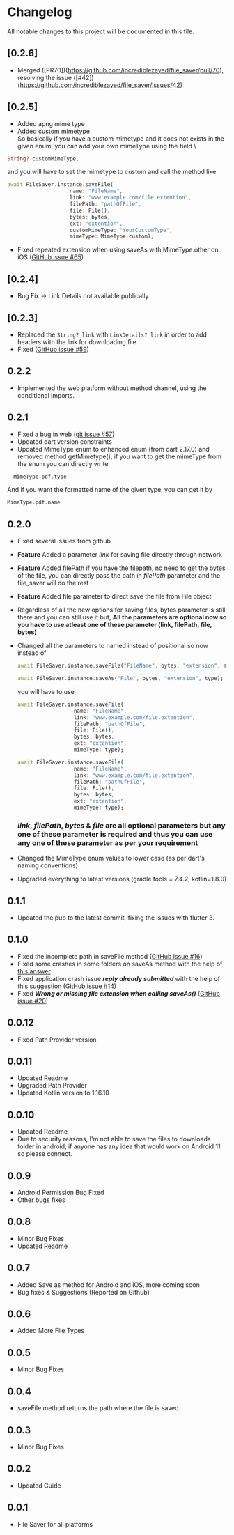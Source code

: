 # Changelog

All notable changes to this project will be documented in this file.

## [0.2.6]
 * Merged ([PR70])(https://github.com/incrediblezayed/file_saver/pull/70), resolving the issue ([#42])(https://github.com/incrediblezayed/file_saver/issues/42)


## [0.2.5]
 * Added apng mime type
 * Added custom mimetype \
  So basically if you have a custom mimetype and it does not exists in the given enum, you can add your own mimeType using the field \
  ```dart
  String? customMimeType,
  ```
  and you will have to set the mimetype to custom and call the method like 
  ```dart
  await FileSaver.instance.saveFile(
                      name: "FileName",
                      link: "www.example.com/file.extention", 
                      filePath: "pathOfFile",
                      file: File(),
                      bytes: bytes,
                      ext: "extention",
                      customMimeType: 'YourCustomType',
                      mimeType: MimeType.custom);
  ```

 * Fixed repeated extension when using saveAs with MimeType.other on iOS ([GitHub issue #65](https://github.com/incrediblezayed/file_saver/issues/65))

## [0.2.4]
 * Bug Fix -> Link Details not available publically

## [0.2.3]
 * Replaced the ```String? link``` with ```LinkDetails? link``` in order to add headers with the link for downloading file
 * Fixed ([GitHub issue #59](https://github.com/incrediblezayed/file_saver/issues/59))

## 0.2.2
 * Implemented the web platform without method channel, using the conditional imports.

## 0.2.1
 * Fixed a bug in web ([git issue #57]("https://github.com/incrediblezayed/file_saver/issues/57))
 * Updated dart version constraints
 * Updated MimeType enum to enhanced enum (from dart 2.17.0) and removed method getMimetype(), if you want to get the mimeType from the enum you can directly write
  ```dart
    MimeType.pdf.type
  ```
  And if you want the formatted name of the given type, you can get it by
  ```dart
  MimeType.pdf.name
```



## 0.2.0
 * Fixed several issues from github
 * **Feature** Added a parameter _link_ for saving file directly through network
 * **Feature** Added filePath if you have the filepath, no need to get the bytes of the file, you can directly pass the path in _filePath_ parameter and the file_saver will do the rest
 * **Feature** Added file parameter to direct save the file from File object
 * Regardless of all the new options for saving files, bytes parameter is still there and you can still use it but, **All the parameters are optional now so you have to use atleast one of these parameter (link, filePath, file, bytes)**
 * Changed all the parameters to named instead of positional so now instead of
    ```dart
    await FileSaver.instance.saveFile("FileName", bytes, "extension", mimeType: mimeType);

    await FileSaver.instance.saveAs("File", bytes, "extension", type);
    ```
    you will have to use

    ```dart
    await FileSaver.instance.saveFile(
                      name: "FileName",
                      link: "www.example.com/file.extention", 
                      filePath: "pathOfFile",
                      file: File(),
                      bytes: bytes,
                      ext: "extention",
                      mimeType: type);

    await FileSaver.instance.saveFile(
                      name: "FileName",
                      link: "www.example.com/file.extention", 
                      filePath: "pathOfFile",
                      file: File(),
                      bytes: bytes,
                      ext: "extention",
                      mimeType: type);
    ```
    ### _link_, _filePath_, _bytes_ & _file_ are all optional parameters but any one of these parameter is required and thus you can use any one of these parameter as per your requirement

* Changed the MimeType enum values to lower case (as per dart's naming conventions)
* Upgraded everything to latest versions (gradle tools = 7.4.2, kotlin=1.8.0)


## 0.1.1
 * Updated the pub to the latest commit, fixing the issues with flutter 3.

## 0.1.0
 * Fixed the incomplete path in saveFile method ([GitHub issue #16](https://github.com/incrediblezayed/file_saver/issues/16))
 * Fixed some crashes in some folders on saveAs method with the help of [this answer](https://stackoverflow.com/a/60642994/10787445)
 * Fixed application crash issue **_reply already submitted_** with the help of [this](https://github.com/incrediblezayed/file_saver/issues/14#issuecomment-1040444757) suggestion ([GitHub issue #14](https://github.com/incrediblezayed/file_saver/issues/14))
 * Fixed **_Wrong or missing file extension when calling saveAs()_** ([GitHub issue #20](https://github.com/incrediblezayed/file_saver/issues/20))

## 0.0.12
 * Fixed Path Provider version
## 0.0.11
 * Updated Readme
 * Upgraded Path Provider
 * Updated Kotlin version to 1.16.10

## 0.0.10
 * Updated Readme
 * Due to security reasons, I'm not able to save the files to downloads folder in android, if anyone has any idea that would work on Android 11 so please connect.
## 0.0.9

* Android Permission Bug Fixed
* Other bugs fixes

## 0.0.8

* Minor Bug Fixes
* Updated Readme

## 0.0.7

* Added Save as method for Android and iOS, more coming soon 
* Bug fixes & Suggestions (Reported on Github) 

## 0.0.6

* Added More File Types

## 0.0.5

* Minor Bug Fixes

## 0.0.4

* saveFile method returns the path where the file is saved.

## 0.0.3

* Minor Bug Fixes

## 0.0.2

* Updated Guide

## 0.0.1

* File Saver for all platforms